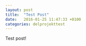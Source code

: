 ```yaml
---
layout: post
title:  "Test Post"
date:   2016-01-25 11:47:33 +0100
categories: delprojekttest
---
```

Test post!